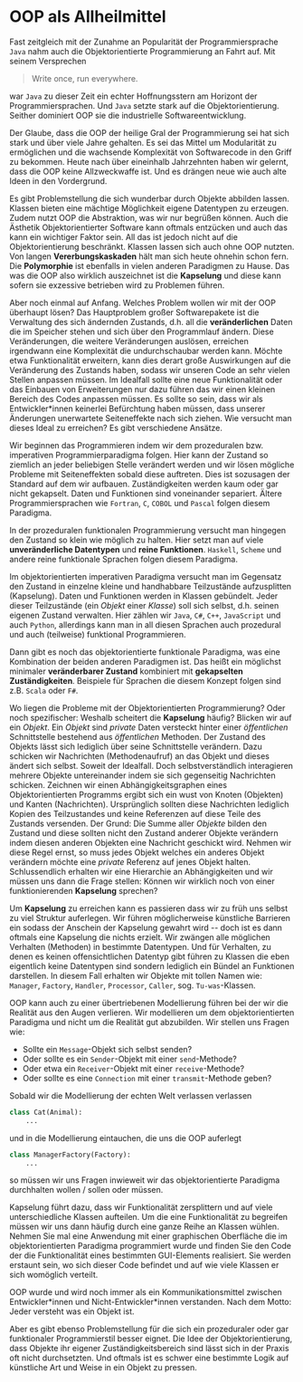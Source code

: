 # OOP als Allheilmittel

Fast zeitgleich mit der Zunahme an Popularität der Programmiersprache ``Java`` nahm auch die Objektorientierte Programmierung an Fahrt auf.
Mit seinem Versprechen

>Write once, run everywhere.

war ``Java`` zu dieser Zeit ein echter Hoffnungsstern am Horizont der Programmiersprachen.
Und ``Java`` setzte stark auf die Objektorientierung.
Seither dominiert OOP sie die industrielle Softwareentwicklung.

Der Glaube, dass die OOP der heilige Gral der Programmierung sei hat sich stark und über viele Jahre gehalten.
Es sei das Mittel um Modularität zu ermöglichen und die wachsende Komplexität von Softwarecode in den Griff zu bekommen.
Heute nach über eineinhalb Jahrzehnten haben wir gelernt, dass die OOP keine Allzweckwaffe ist.
Und es drängen neue wie auch alte Ideen in den Vordergrund.

Es gibt Problemstellung die sich wunderbar durch Objekte abbilden lassen.
Klassen bieten eine mächtige Möglichkeit eigene Datentypen zu erzeugen.
Zudem nutzt OOP die Abstraktion, was wir nur begrüßen können.
Auch die Ästhetik Objektorientierter Software kann oftmals entzücken und auch das kann ein wichtiger Faktor sein.
All das ist jedoch nicht auf die Objektorientierung beschränkt.
Klassen lassen sich auch ohne OOP nutzten.
Von langen **Vererbungskaskaden** hält man sich heute ohnehin schon fern.
Die **Polymorphie** ist ebenfalls in vielen anderen Paradigmen zu Hause.
Das was die OOP also wirklich auszeichnet ist die **Kapselung** und diese kann sofern sie exzessive betrieben wird zu Problemen führen.

Aber noch einmal auf Anfang.
Welches Problem wollen wir mit der OOP überhaupt lösen?
Das Hauptproblem großer Softwarepakete ist die Verwaltung des sich ändernden Zustands, d.h. all die **veränderlichen** Daten die im Speicher stehen und sich über den Programmlauf ändern.
Diese Veränderungen, die weitere Veränderungen auslösen, erreichen irgendwann eine Komplexität die undurchschaubar werden kann.
Möchte etwa Funktionalität erweitern, kann dies derart große Auswirkungen auf die Veränderung des Zustands haben, sodass wir unseren Code an sehr vielen Stellen anpassen müssen.
Im Idealfall sollte eine neue Funktionalität oder das Einbauen von Erweiterungen nur dazu führen das wir einen kleinen Bereich des Codes anpassen müssen.
Es sollte so sein, dass wir als Entwickler\*innen keinerlei Befürchtung haben müssen, dass unserer Änderungen unerwartete Seiteneffekte nach sich ziehen.
Wie versucht man dieses Ideal zu erreichen?
Es gibt verschiedene Ansätze.

Wir beginnen das Programmieren indem wir dem prozeduralen bzw. imperativen Programmierparadigma folgen.
Hier kann der Zustand so ziemlich an jeder beliebigen Stelle verändert werden und wir lösen mögliche Probleme mit Seiteneffekten sobald diese auftreten.
Dies ist sozusagen der Standard auf dem wir aufbauen.
Zuständigkeiten werden kaum oder gar nicht gekapselt.
Daten und Funktionen sind voneinander separiert.
Ältere Programmiersprachen wie ``Fortran``, ``C``, ``COBOL`` und ``Pascal`` folgen diesem Paradigma.

In der prozeduralen funktionalen Programmierung versucht man hingegen den Zustand so klein wie möglich zu halten.
Hier setzt man auf viele **unveränderliche Datentypen** und **reine Funktionen**.
``Haskell``, ``Scheme`` und andere reine funktionale Sprachen folgen diesem Paradigma.

Im objektorientierten imperativen Paradigma versucht man im Gegensatz den Zustand in einzelne kleine und handhabbare Teilzustände aufzusplitten (Kapselung).
Daten und Funktionen werden in Klassen gebündelt.
Jeder dieser Teilzustände (ein *Objekt* einer *Klasse*) soll sich selbst, d.h. seinen eigenen Zustand verwalten.
Hier zählen wir ``Java``, ``C#``, ``C++``, ``JavaScript`` und auch ``Python``, allerdings kann man in all diesen Sprachen auch prozedural und auch (teilweise) funktional Programmieren.

Dann gibt es noch das objektorientierte funktionale Paradigma, was eine Kombination der beiden anderen Paradigmen ist.
Das heißt ein möglichst minimaler **veränderbarer Zustand** kombiniert mit **gekapselten Zuständigkeiten**.
Beispiele für Sprachen die diesem Konzept folgen sind z.B. ``Scala`` oder ``F#``.

Wo liegen die Probleme mit der Objektorientierten Programmierung?
Oder noch spezifischer: Weshalb scheitert die **Kapselung** häufig?
Blicken wir auf ein *Objekt*.
Ein *Objekt* sind *private* Daten versteckt hinter einer *öffentlichen* Schnittstelle bestehend aus *öffentlichen* Methoden.
Der Zustand des Objekts lässt sich lediglich über seine Schnittstelle verändern.
Dazu schicken wir Nachrichten (Methodenaufruf) an das Objekt und dieses ändert sich selbst.
Soweit der Idealfall.
Doch selbstverständlich interagieren mehrere Objekte untereinander indem sie sich gegenseitig Nachrichten schicken.
Zeichnen wir einen Abhängigkeitsgraphen eines Objektorientierten Programms ergibt sich ein wust von Knoten (Objekten) und Kanten (Nachrichten).
Ursprünglich sollten diese Nachrichten lediglich Kopien des Teilzustandes und keine Referenzen auf diese Teile des Zustands versenden.
Der Grund: Die Summe aller *Objekte* bilden den Zustand und diese sollten nicht den Zustand anderer Objekte verändern indem diesen anderen Objekten eine Nachricht geschickt wird.
Nehmen wir diese Regel ernst, so muss jedes Objekt welches ein anderes Objekt verändern möchte eine *private* Referenz auf jenes Objekt halten.
Schlussendlich erhalten wir eine Hierarchie an Abhängigkeiten und wir müssen uns dann die Frage stellen: Können wir wirklich noch von einer funktionierenden **Kapselung** sprechen?

Um **Kapselung** zu erreichen kann es passieren dass wir zu früh uns selbst zu viel Struktur auferlegen.
Wir führen möglicherweise künstliche Barrieren ein sodass der Anschein der Kapselung gewahrt wird -- doch ist es dann oftmals eine Kapselung die nichts erzielt.
Wir zwängen alle möglichen Verhalten (Methoden) in bestimmte Datentypen.
Und für Verhalten, zu denen es keinen offensichtlichen Datentyp gibt führen zu Klassen die eben eigentlich keine Datentypen sind sondern lediglich ein Bündel an Funktionen darstellen.
In diesem Fall erhalten wir Objekte mit tollen Namen wie: ``Manager``, ``Factory``, ``Handler``, ``Processor``, ``Caller``, sog. ``Tu-was``-Klassen.

OOP kann auch zu einer übertriebenen Modellierung führen bei der wir die Realität aus den Augen verlieren.
Wir modellieren um dem objektorientierten Paradigma und nicht um die Realität gut abzubilden.
Wir stellen uns Fragen wie:

+ Sollte ein ``Message``-Objekt sich selbst senden?
+ Oder sollte es ein ``Sender``-Objekt mit einer ``send``-Methode?
+ Oder etwa ein ``Receiver``-Objekt mit einer ``receive``-Methode?
+ Oder sollte es eine ``Connection`` mit einer ``transmit``-Methode geben?

Sobald wir die Modellierung der echten Welt verlassen verlassen

```python
class Cat(Animal):
    ...
```

und in die Modellierung eintauchen, die uns die OOP auferlegt 

```python
class ManagerFactory(Factory):
    ...
```

so müssen wir uns Fragen inwieweit wir das objektorientierte Paradigma durchhalten wollen / sollen oder müssen.

Kapselung führt dazu, dass wir Funktionalität zersplittern und auf viele unterschiedliche Klassen aufteilen.
Um die eine Funktionalität zu begreifen müssen wir uns dann häufig durch eine ganze Reihe an Klassen wühlen.
Nehmen Sie mal eine Anwendung mit einer graphischen Oberfläche die im objektorientierten Paradigma programmiert wurde und finden Sie den Code der die Funktionalität eines bestimmten GUI-Elements realisiert.
Sie werden erstaunt sein, wo sich dieser Code befindet und auf wie viele Klassen er sich womöglich verteilt.



OOP wurde und wird noch immer als ein Kommunikationsmittel zwischen Entwickler\*innen und Nicht-Entwickler\*innen verstanden.
Nach dem Motto: Jeder versteht was ein Objekt ist.

Aber es gibt ebenso Problemstellung für die sich ein prozeduraler oder gar funktionaler Programmierstil besser eignet.
Die Idee der Objektorientierung, dass Objekte ihr eigener Zuständigkeitsbereich sind lässt sich in der Praxis oft nicht durchsetzten.
Und oftmals ist es schwer eine bestimmte Logik auf künstliche Art und Weise in ein Objekt zu pressen.
